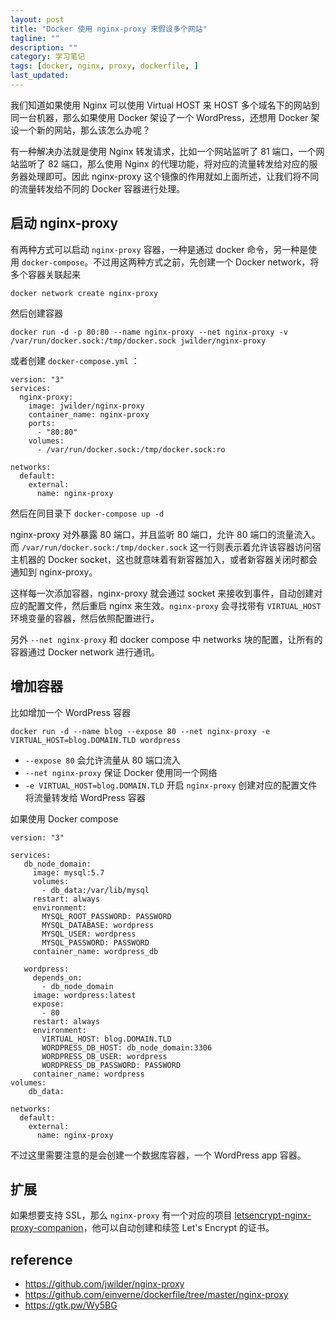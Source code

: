 ```yaml
---
layout: post
title: "Docker 使用 nginx-proxy 来假设多个网站"
tagline: ""
description: ""
category: 学习笔记
tags: [docker, nginx, proxy, dockerfile, ]
last_updated:
---
```


我们知道如果使用 Nginx 可以使用 Virtual HOST 来 HOST 多个域名下的网站到同一台机器，那么如果使用 Docker 架设了一个 WordPress，还想用 Docker 架设一个新的网站，那么该怎么办呢？

有一种解决办法就是使用 Nginx 转发请求，比如一个网站监听了 81 端口，一个网站监听了 82 端口，那么使用 Nginx 的代理功能，将对应的流量转发给对应的服务器处理即可。因此 nginx-proxy 这个镜像的作用就如上面所述，让我们将不同的流量转发给不同的 Docker 容器进行处理。

## 启动 nginx-proxy
有两种方式可以启动 `nginx-proxy` 容器，一种是通过 docker 命令，另一种是使用 `docker-compose`。不过用这两种方式之前，先创建一个 Docker network，将多个容器关联起来

    docker network create nginx-proxy

然后创建容器

    docker run -d -p 80:80 --name nginx-proxy --net nginx-proxy -v /var/run/docker.sock:/tmp/docker.sock jwilder/nginx-proxy

或者创建 `docker-compose.yml` ：

    version: "3"
    services:
      nginx-proxy:
        image: jwilder/nginx-proxy
        container_name: nginx-proxy
        ports:
          - "80:80"
        volumes:
          - /var/run/docker.sock:/tmp/docker.sock:ro

    networks:
      default:
        external:
          name: nginx-proxy

然后在同目录下 `docker-compose up -d`

nginx-proxy 对外暴露 80 端口，并且监听 80 端口，允许 80 端口的流量流入。而 `/var/run/docker.sock:/tmp/docker.sock` 这一行则表示着允许该容器访问宿主机器的 Docker socket，这也就意味着有新容器加入，或者新容器关闭时都会通知到 nginx-proxy。

这样每一次添加容器，nginx-proxy 就会通过 socket 来接收到事件，自动创建对应的配置文件，然后重启 nginx 来生效。`nginx-proxy` 会寻找带有 `VIRTUAL_HOST` 环境变量的容器，然后依照配置进行。

另外 `--net nginx-proxy` 和 docker compose 中 networks 块的配置，让所有的容器通过 Docker network 进行通讯。

## 增加容器
比如增加一个 WordPress 容器

    docker run -d --name blog --expose 80 --net nginx-proxy -e VIRTUAL_HOST=blog.DOMAIN.TLD wordpress

- `--expose 80` 会允许流量从 80 端口流入
- `--net nginx-proxy` 保证 Docker 使用同一个网络
- `-e VIRTUAL_HOST=blog.DOMAIN.TLD` 开启 `nginx-proxy` 创建对应的配置文件将流量转发给 WordPress 容器

如果使用 Docker compose

    version: "3"

    services:
       db_node_domain:
         image: mysql:5.7
         volumes:
           - db_data:/var/lib/mysql
         restart: always
         environment:
           MYSQL_ROOT_PASSWORD: PASSWORD
           MYSQL_DATABASE: wordpress
           MYSQL_USER: wordpress
           MYSQL_PASSWORD: PASSWORD
         container_name: wordpress_db

       wordpress:
         depends_on:
           - db_node_domain
         image: wordpress:latest
         expose:
           - 80
         restart: always
         environment:
           VIRTUAL_HOST: blog.DOMAIN.TLD
           WORDPRESS_DB_HOST: db_node_domain:3306
           WORDPRESS_DB_USER: wordpress
           WORDPRESS_DB_PASSWORD: PASSWORD
         container_name: wordpress
    volumes:
        db_data:

    networks:
      default:
        external:
          name: nginx-proxy

不过这里需要注意的是会创建一个数据库容器，一个 WordPress app 容器。

## 扩展
如果想要支持 SSL，那么 `nginx-proxy` 有一个对应的项目 [letsencrypt-nginx-proxy-companion](https://github.com/JrCs/docker-letsencrypt-nginx-proxy-companion)，他可以自动创建和续签 Let's Encrypt 的证书。

## reference

- <https://github.com/jwilder/nginx-proxy>
- <https://github.com/einverne/dockerfile/tree/master/nginx-proxy>
- <https://gtk.pw/Wy5BG>
